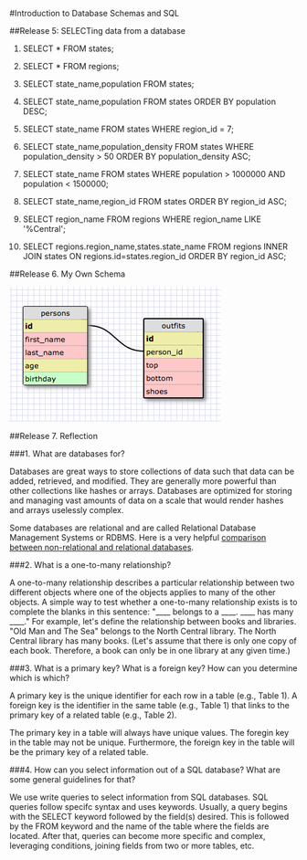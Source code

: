#Introduction to Database Schemas and SQL

##Release 5: SELECTing data from a database

1. SELECT * FROM states;

2. SELECT * FROM regions;

3. SELECT state_name,population FROM states;

4. SELECT state_name,population FROM states ORDER BY population DESC;

5. SELECT state_name FROM states WHERE region_id = 7;

6. SELECT state_name,population_density FROM states WHERE population_density > 50 ORDER BY population_density ASC;

7. SELECT state_name FROM states WHERE population > 1000000 AND population < 1500000;

8. SELECT state_name,region_id FROM states ORDER BY region_id ASC;

9. SELECT region_name FROM regions WHERE region_name LIKE '%Central';

10. SELECT regions.region_name,states.state_name FROM regions INNER JOIN states ON regions.id=states.region_id ORDER BY region_id ASC;

##Release 6. My Own Schema

![My persons and outfits schema](my_own_schema.png "My persons and outfits schema")

##Release 7. Reflection

###1. What are databases for?

Databases are great ways to store collections of data such that  data can be added, retrieved, and modified. They are generally more powerful than other collections like hashes or arrays. Databases are optimized for storing and managing vast amounts of data on a scale that would render hashes and arrays uselessly complex.

Some databases are relational and are called Relational Database Management Systems or RDBMS. Here is a very helpful [comparison between non-relational and relational databases](http://i.stack.imgur.com/YxFdC.png).


###2. What is a one-to-many relationship?

A one-to-many relationship describes a particular relationship between two different objects where one of the objects applies to many of the other objects. A simple way to test whether a one-to-many relationship exists is to complete the blanks in this sentence: "____ belongs to a ____. ____ has many ____." For example, let's define the relationship between books and libraries.
"Old Man and The Sea" belongs to the North Central library. The North Central library has many books. (Let's assume that there is only one copy of each book. Therefore, a book can only be in one library at any given time.)

###3. What is a primary key? What is a foreign key? How can you determine which is which?

A primary key is the unique identifier for each row in a table (e.g., Table 1). A foreign key is the identifier in the same table (e.g., Table 1) that links to the primary key of a related table (e.g., Table 2).

The primary key in a table will always have unique values. The foregin key in the table may not be unique. Furthermore, the foreign key in the table will be the primary key of a related table.

###4. How can you select information out of a SQL database? What are some general guidelines for that?

We use write queries to select information from SQL databases. SQL queries follow specifc syntax and uses keywords. Usually, a query begins with the SELECT keyword followed by the field(s) desired. This is followed by the FROM keyword and the name of the table where the fields are located. After that, queries can become more specific and complex, leveraging conditions, joining fields from two or more tables, etc.